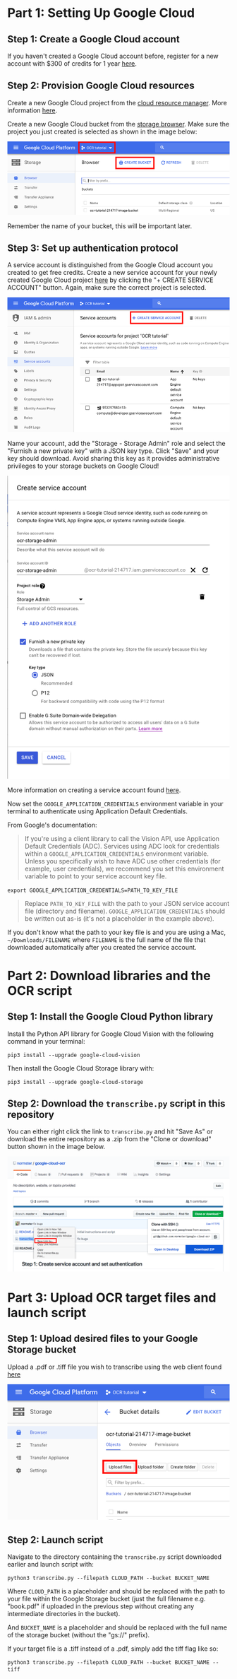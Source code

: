 # Part 1: Setting Up Google Cloud

## Step 1: Create a Google Cloud account
If you haven't created a Google Cloud account before, register for a new account with $300 of credits for 1 year [here](https://console.cloud.google.com/freetrial). 

## Step 2: Provision Google Cloud resources
Create a new Google Cloud project from the [cloud resource manager](https://console.cloud.google.com/cloud-resource-manager). More information [here](https://cloud.google.com/resource-manager/docs/creating-managing-projects).

Create a new Google Cloud bucket from the [storage browser](https://console.cloud.google.com/storage/browser). Make sure the project you just created is selected as shown in the image below:

![Storage bucket creation interface](image1.png)

Remember the name of your bucket, this will be important later.

## Step 3: Set up authentication protocol
A service account is distinguished from the Google Cloud account you created to get free credits. Create a new service account for your newly created Google Cloud project [here](https://console.cloud.google.com/iam-admin/serviceaccounts) by clicking the "+ CREATE SERVICE ACCOUNT" button. Again, make sure the correct project is selected.

![Service account creation button](image2.png)

Name your account, add the "Storage - Storage Admin" role and select the "Furnish a new private key" with a JSON key type. Click "Save" and your key should download. Avoid sharing this key as it provides administrative privileges to your storage buckets on Google Cloud!

![Service account creation details screen](image3.png)

More information on creating a service account found [here](https://cloud.google.com/iam/docs/creating-managing-service-accounts#creating_a_service_account).

Now set the `GOOGLE_APPLICATION_CREDENTIALS` environment variable in your terminal to authenticate using Application Default Credentials.

From Google's documentation:

>If you're using a client library to call the Vision API, use Application Default Credentials (ADC). Services using ADC look for credentials within a `GOOGLE_APPLICATION_CREDENTIALS` environment variable. Unless you specifically wish to have ADC use other credentials (for example, user credentials), we recommend you set this environment variable to point to your service account key file.

`export GOOGLE_APPLICATION_CREDENTIALS=PATH_TO_KEY_FILE`

>Replace `PATH_TO_KEY_FILE` with the path to your JSON service account file (directory and filename). `GOOGLE_APPLICATION_CREDENTIALS` should be written out as-is (it's not a placeholder in the example above).

If you don't know what the path to your key file is and you are using a Mac, `~/Downloads/FILENAME` where `FILENAME` is the full name of the file that downloaded automatically after you created the service account.


# Part 2: Download libraries and the OCR script

## Step 1: Install the Google Cloud Python library 
Install the Python API library for Google Cloud Vision with the following command in your terminal:

    pip3 install --upgrade google-cloud-vision

Then install the Google Cloud Storage library with:

    pip3 install --upgrade google-cloud-storage

## Step 2: Download the `transcribe.py` script in this repository
You can either right click the link to `transcribe.py` and hit "Save As" or download the entire repository as a .zip from the "Clone or download" button shown in the image below.

![Download options on Github](image4.png)

# Part 3: Upload OCR target files and launch script

## Step 1: Upload desired files to your Google Storage bucket
Upload a .pdf or .tiff file you wish to transcribe using the web client found [here](https://console.cloud.google.com/storage/browser)

![File upload interface](image5.png)

## Step 2: Launch script
Navigate to the directory containing the `transcribe.py` script downloaded earlier and launch script with:

    python3 transcribe.py --filepath CLOUD_PATH --bucket BUCKET_NAME

Where `CLOUD_PATH` is a placeholder and should be replaced with the path to your file within the Google Storage bucket (just the full filename e.g. "book.pdf" if uploaded in the previous step without creating any intermediate directories in the bucket). 

And `BUCKET_NAME` is a placeholder and should be replaced with the full name of the storage bucket (without the "gs://" prefix).

If your target file is a .tiff instead of a .pdf, simply add the tiff flag like so:

    python3 transcribe.py --filepath CLOUD_PATH --bucket BUCKET_NAME --tiff
